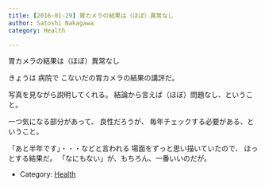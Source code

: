 ```yaml
---
title: [2016-01-29] 胃カメラの結果は（ほぼ）異常なし
author: Satoshi Nakagawa
category: Health

---
```


胃カメラの結果は（ほぼ）異常なし

 きょうは 病院で
こないだの胃カメラの結果の講評だ。

 写真を見ながら説明してくれる。
結論から言えば（ほぼ）問題なし、ということ。

 一つ気になる部分があって、
良性だろうが、
毎年チェックする必要がある、ということ。
<!--more-->

 「あと半年です」・・・などと言われる
場面をずっと思い描いていたので、
ほっとする結果だ。
「なにもない」が、もちろん、一番いいのだが。

- Category: [Health](https://merapano.github.io/categories.html#Health)

